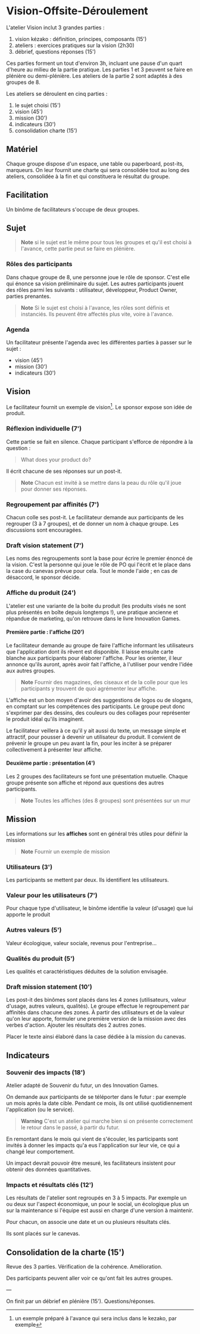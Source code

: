 # Vision-Offsite-Déroulement

L'atelier Vision inclut 3 grandes parties :
1. vision kézako : définition, principes, composants (15')
2. ateliers : exercices pratiques sur la vision (2h30)
3. débrief, questions réponses (15')

Ces parties forment un tout d'environ 3h, incluant une pause d'un quart d'heure au milieu de la partie pratique.
Les parties 1 et 3 peuvent se faire en plénière ou demi-plénière. Les ateliers de la partie 2 sont adaptés à des groupes de 8.

Les ateliers se déroulent en cinq parties :
1. le sujet choisi (15')
2. vision (45')
3. mission (30')
4. indicateurs (30')
5. consolidation charte (15')

## Matériel
Chaque groupe dispose d'un espace, une table ou paperboard, post-its, marqueurs.
On leur fournit une charte qui sera consolidée tout au long des ateliers, consolidée à la fin et qui constituera le résultat du groupe.

## Facilitation
Un binôme de facilitateurs s'occupe de deux groupes.

## Sujet

> **Note**
> si le sujet est le même pour tous les groupes et qu'il est choisi à l'avance, cette partie peut se faire en plénière.

### Rôles des participants

Dans chaque groupe de 8, une personne joue le rôle de sponsor. C'est elle qui énonce sa vision préliminaire du sujet.
Les autres participants jouent des rôles parmi les suivants : utilisateur, développeur, Product Owner, parties prenantes.

> **Note**
> Si le sujet est choisi à l'avance, les rôles sont définis et instanciés. Ils peuvent être affectés plus vite, voire à l'avance.

### Agenda
Un facilitateur présente l'agenda avec les différentes parties à passer sur le sujet :
- vision (45')
- mission (30')
- indicateurs (30')

## Vision
Le facilitateur fournit un exemple de vision[^ex]. Le sponsor expose son idée de produit.

[^ex]: un exemple préparé à l'avance qui sera inclus dans le kezako, par exemple

### Réflexion individuelle (7')
Cette partie se fait en silence. Chaque participant s'efforce de répondre à la question :
> What does your product do?

Il écrit chacune de ses réponses sur un post-it.

> **Note**
> Chacun est invité à se mettre dans la peau du rôle qu'il joue pour donner ses réponses.

### Regroupement par affinités (7')
Chacun colle ses post-it. Le facilitateur demande aux participants de les regrouper (3 à 7 groupes), et de donner un nom à chaque groupe.
Les discussions sont encouragées.

### Draft vision statement (7')
Les noms des regroupements sont la base pour écrire le premier énoncé de la vision.
C'est la personne qui joue le rôle de PO qui l'écrit et le place dans la case du canevas prévue pour cela. Tout le monde l'aide ; en cas de désaccord, le sponsor décide.

### Affiche du produit (24')
L'atelier est une variante de la boite du produit (les produits visés ne sont plus présentés en boîte depuis longtemps !), une pratique ancienne et répandue de marketing, qu'on retrouve dans le livre Innovation Games.

#### Première partie : l'affiche (20')

Le facilitateur demande au groupe de faire l'affiche informant les utilisateurs que l'application dont ils rêvent est disponible. Il laisse ensuite carte blanche aux participants pour élaborer l'affiche. Pour les orienter, il leur annonce qu'ils auront, après avoir fait l'affiche, à l'utiliser pour vendre l'idée aux autres groupes.

> **Note**
> Fournir des magazines, des ciseaux et de la colle pour que les participants y trouvent de quoi agrémenter leur affiche.

L'affiche est un bon moyen d'avoir des suggestions de logos ou de slogans, en comptant sur les compétences des participants. Le groupe peut donc s'exprimer par des dessins, des couleurs ou des collages pour représenter le produit idéal qu'ils imaginent.

Le facilitateur veillera à ce qu'il y ait aussi du texte, un message simple et attractif, pour pousser à devenir un utilisateur du produit. Il convient de prévenir le groupe un peu avant la fin, pour les inciter à se préparer collectivement à présenter leur affiche.

#### Deuxième partie : présentation (4')

Les 2 groupes des facilitateurs se font une présentation mutuelle.
Chaque groupe présente son affiche et répond aux questions des autres participants.

> **Note**
> Toutes les affiches (des 8 groupes) sont présentées sur un mur


##  Mission

Les informations sur les **affiches** sont en général très utiles pour définir la mission

> **Note**
> Fournir un exemple de mission


### Utilisateurs (3')

Les participants se mettent par deux. Ils identifient les utilisateurs.

### Valeur pour les utilisateurs (7')

Pour chaque type d'utilisateur, le binôme identifie la valeur (d'usage) que lui apporte le produit

### Autres valeurs (5')

Valeur écologique, valeur sociale, revenus pour l'entreprise…

### Qualités du produit (5')

Les qualités et caractéristiques déduites de la solution envisagée.

### Draft mission statement (10')

Les post-it des binômes sont placés dans les 4 zones (utilisateurs, valeur d'usage, autres valeurs, qualités).
Le groupe effectue le regroupement par affinités dans chacune des zones.
À partir des utilisateurs et de la valeur qu'on leur apporte, formuler une première version de la mission avec des verbes d'action.
Ajouter les résultats des 2 autres zones.

Placer le texte ainsi élaboré dans la case dédiée à la mission du canevas.

## Indicateurs

### Souvenir des impacts (18')

Atelier adapté de Souvenir du futur, un des Innovation Games.

On demande aux participants de se téléporter dans le futur : par exemple un mois après la date cible. Pendant ce mois, ils ont utilisé quotidiennement l'application (ou le service).

> **Warning**
> C'est un atelier qui marche bien si on présente correctement le retour dans le passé, à partir du futur.

En remontant dans le mois qui vient de s'écouler, les participants sont invités à donner les impacts qu'a eus l'application sur leur vie, ce qui a changé leur comportement.

Un impact devrait pouvoir être mesuré, les facilitateurs insistent pour obtenir des données quantitatives.

### Impacts et résultats clés (12')

Les résultats de l'atelier sont regroupés en 3 à 5 impacts. Par exemple un ou deux sur l'aspect économique, un pour le social, un écologique plus un sur la maintenance si l'équipe est aussi en charge d'une version à maintenir.

Pour chacun, on associe une date et un ou plusieurs résultats clés.

Ils sont placés sur le canevas.

## Consolidation de la charte (15')

Revue des 3 parties. Vérification de la cohérence. Amélioration.

Des participants peuvent aller voir ce qu'ont fait les autres groupes.

—

On finit par un débrief en plénière (15').
Questions/réponses.
